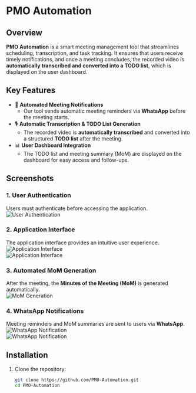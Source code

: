 # PMO Automation  

## Overview  
**PMO Automation** is a smart meeting management tool that streamlines scheduling, transcription, and task tracking. It ensures that users receive timely notifications, and once a meeting concludes, the recorded video is **automatically transcribed and converted into a TODO list**, which is displayed on the user dashboard.  

## Key Features  

- 🔔 **Automated Meeting Notifications**  
  - Our tool sends automatic meeting reminders via **WhatsApp** before the meeting starts.  
- 🎙 **Automatic Transcription & TODO List Generation**  
  - The recorded video is **automatically transcribed** and converted into a structured **TODO list** after the meeting.  
- 📊 **User Dashboard Integration**  
  - The TODO list and meeting summary (MoM) are displayed on the dashboard for easy access and follow-ups.  

## Screenshots  

### 1. User Authentication  
Users must authenticate before accessing the application.  
![User Authentication](https://github.com/user-attachments/assets/e1fca7ea-c60f-4752-b243-b1fce32eb089)  

### 2. Application Interface  
The application interface provides an intuitive user experience.  
![Application Interface](https://github.com/user-attachments/assets/83c8b6b4-948b-4bde-9787-5a93c8e6031c)  
![Application Interface](https://github.com/user-attachments/assets/2130d5df-6415-40ea-b475-8b5543f46181)  

### 3. Automated MoM Generation  
After the meeting, the **Minutes of the Meeting (MoM)** is generated automatically.  
![MoM Generation](https://github.com/user-attachments/assets/eab331ee-99e4-43ec-9638-9cf852194cfc)  

### 4. WhatsApp Notifications  
Meeting reminders and MoM summaries are sent to users via **WhatsApp**.  
![WhatsApp Notification](https://github.com/user-attachments/assets/471a873a-1405-4cb7-9a6a-f9b2e566e747)  
![WhatsApp Notification](https://github.com/user-attachments/assets/7bf5a3c7-15da-410a-bbd7-ad6592dba0f4)  

## Installation  

1. Clone the repository:  
   ```sh
   git clone https://github.com/PMO-Automation.git
   cd PMO-Automation
